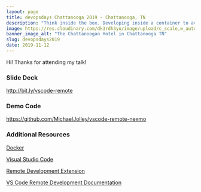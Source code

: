 ```yaml
---
layout: page
title: devopsdays Chattanooga 2019 - Chattanooga, TN
description: "Think inside the box. Developing inside a container to avoid conflicts, improve security and speed up on-boarding"
image: https://res.cloudinary.com/dk3rdh3yo/image/upload/c_scale,w_auto/v1591493472/chat_kckk5d.png
banner_image_alt: "The Chattanoogan Hotel in Chattanooga TN"
slug: devopsdays2019
date: 2019-11-12
---
```


Hi! Thanks for attending my talk!

### Slide Deck

<a href="http://bit.ly/vscode-remote" target="_blank">http://bit.ly/vscode-remote</a>

### Demo Code

<a href="https://github.com/MichaelJolley/vscode-remote-nexmo" target="_blank">https://github.com/MichaelJolley/vscode-remote-nexmo</a>

### Additional Resources

<a href="https://www.docker.com/" target="_blank">Docker</a>

<a href="https://code.visualstudio.com/" target="_blank">Visual Studio Code</a>

<a href="https://marketplace.visualstudio.com/items?itemName=ms-vscode-remote.vscode-remote-extensionpack" target="_blank">Remote Development Extension</a>

<a href="https://code.visualstudio.com/docs/remote/remote-overview" target="_blank">VS Code Remote Development Documentation</a>
